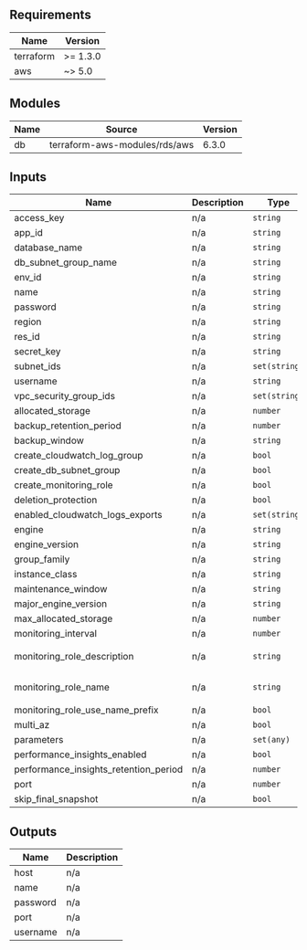 <!-- BEGIN_TF_DOCS -->
## Requirements

| Name | Version |
|------|---------|
| terraform | >= 1.3.0 |
| aws | ~> 5.0 |

## Modules

| Name | Source | Version |
|------|--------|---------|
| db | terraform-aws-modules/rds/aws | 6.3.0 |

## Inputs

| Name | Description | Type | Default | Required |
|------|-------------|------|---------|:--------:|
| access\_key | n/a | `string` | n/a | yes |
| app\_id | n/a | `string` | n/a | yes |
| database\_name | n/a | `string` | n/a | yes |
| db\_subnet\_group\_name | n/a | `string` | n/a | yes |
| env\_id | n/a | `string` | n/a | yes |
| name | n/a | `string` | n/a | yes |
| password | n/a | `string` | n/a | yes |
| region | n/a | `string` | n/a | yes |
| res\_id | n/a | `string` | n/a | yes |
| secret\_key | n/a | `string` | n/a | yes |
| subnet\_ids | n/a | `set(string)` | n/a | yes |
| username | n/a | `string` | n/a | yes |
| vpc\_security\_group\_ids | n/a | `set(string)` | n/a | yes |
| allocated\_storage | n/a | `number` | `20` | no |
| backup\_retention\_period | n/a | `number` | `1` | no |
| backup\_window | n/a | `string` | `null` | no |
| create\_cloudwatch\_log\_group | n/a | `bool` | `false` | no |
| create\_db\_subnet\_group | n/a | `bool` | `true` | no |
| create\_monitoring\_role | n/a | `bool` | `true` | no |
| deletion\_protection | n/a | `bool` | `false` | no |
| enabled\_cloudwatch\_logs\_exports | n/a | `set(string)` | `[]` | no |
| engine | n/a | `string` | `"postgres"` | no |
| engine\_version | n/a | `string` | `"14"` | no |
| group\_family | n/a | `string` | `"postgres14"` | no |
| instance\_class | n/a | `string` | `"db.t4g.large"` | no |
| maintenance\_window | n/a | `string` | `null` | no |
| major\_engine\_version | n/a | `string` | `"14"` | no |
| max\_allocated\_storage | n/a | `number` | `100` | no |
| monitoring\_interval | n/a | `number` | `60` | no |
| monitoring\_role\_description | n/a | `string` | `"Monitoring role for RDS cluster"` | no |
| monitoring\_role\_name | n/a | `string` | `"rds-monitoring-role"` | no |
| monitoring\_role\_use\_name\_prefix | n/a | `bool` | `true` | no |
| multi\_az | n/a | `bool` | `true` | no |
| parameters | n/a | `set(any)` | `[]` | no |
| performance\_insights\_enabled | n/a | `bool` | `true` | no |
| performance\_insights\_retention\_period | n/a | `number` | `7` | no |
| port | n/a | `number` | `5432` | no |
| skip\_final\_snapshot | n/a | `bool` | `true` | no |

## Outputs

| Name | Description |
|------|-------------|
| host | n/a |
| name | n/a |
| password | n/a |
| port | n/a |
| username | n/a |
<!-- END_TF_DOCS -->